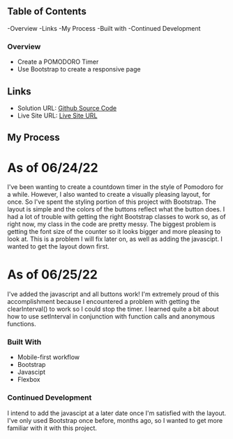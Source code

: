 ## Table of Contents

-Overview
-Links
-My Process
-Built with
-Continued Development

### Overview

- Create a POMODORO Timer
- Use Bootstrap to create a responsive page

## Links

- Solution URL: [Github Source Code](https://github.com/JabaDUDE/pomodoro-timer)
- Live Site URL: [Live Site URL](https://jabadude.github.io/pomodoro-timer/)

## My Process

# As of 06/24/22

I've been wanting to create a countdown timer in the style of Pomodoro for a while. However, I also wanted to create a visually pleasing layout, for once. So I've spent the
styling portion of this project with Bootstrap. The layout is simple and the colors of the buttons reflect what the button does. I had a lot of trouble with getting the right
Bootstrap classes to work so, as of right now, my class in the code are pretty messy. The biggest problem is getting the font size of the counter so it looks bigger and more pleasing
to look at. This is a problem I will fix later on, as well as adding the javascipt. I wanted to get the layout down first.

# As of 06/25/22

I've added the javascript and all buttons work! I'm extremely proud of this accomplishment because I encountered a problem with getting the clearInterval() to work so I could stop the timer.
I learned quite a bit about how to use setInterval in conjunction with function calls and anonymous functions.

### Built With

- Mobile-first workflow
- Bootstrap
- Javascipt
- Flexbox

### Continued Development

I intend to add the javascipt at a later date once I'm satisfied with the layout. I've only used Bootstrap once before, months ago, so I wanted to get more familiar with it
with this project.
